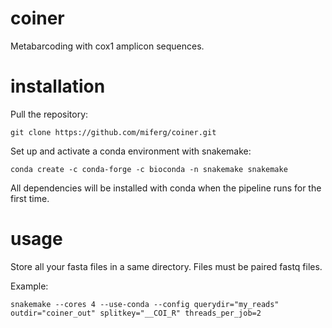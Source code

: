 # coiner

Metabarcoding with cox1 amplicon sequences.

# installation

Pull the repository:

`git clone https://github.com/miferg/coiner.git`

Set up and activate a conda environment with snakemake:

`conda create -c conda-forge -c bioconda -n snakemake snakemake`

All dependencies will be installed with conda when the pipeline runs for the first time.

# usage

Store all your fasta files in a same directory. Files must be paired fastq files.

Example:

`snakemake --cores 4 --use-conda --config querydir="my_reads" outdir="coiner_out" splitkey="__COI_R" threads_per_job=2`


